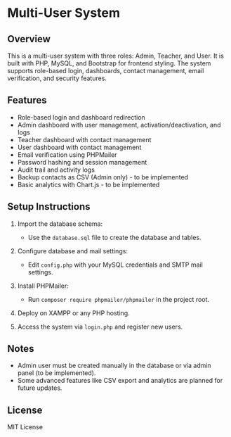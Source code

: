 # Multi-User System

## Overview
This is a multi-user system with three roles: Admin, Teacher, and User. It is built with PHP, MySQL, and Bootstrap for frontend styling. The system supports role-based login, dashboards, contact management, email verification, and security features.

## Features
- Role-based login and dashboard redirection
- Admin dashboard with user management, activation/deactivation, and logs
- Teacher dashboard with contact management
- User dashboard with contact management
- Email verification using PHPMailer
- Password hashing and session management
- Audit trail and activity logs
- Backup contacts as CSV (Admin only) - to be implemented
- Basic analytics with Chart.js - to be implemented

## Setup Instructions

1. Import the database schema:
   - Use the `database.sql` file to create the database and tables.

2. Configure database and mail settings:
   - Edit `config.php` with your MySQL credentials and SMTP mail settings.

3. Install PHPMailer:
   - Run `composer require phpmailer/phpmailer` in the project root.

4. Deploy on XAMPP or any PHP hosting.

5. Access the system via `login.php` and register new users.

## Notes
- Admin user must be created manually in the database or via admin panel (to be implemented).
- Some advanced features like CSV export and analytics are planned for future updates.

## License
MIT License
